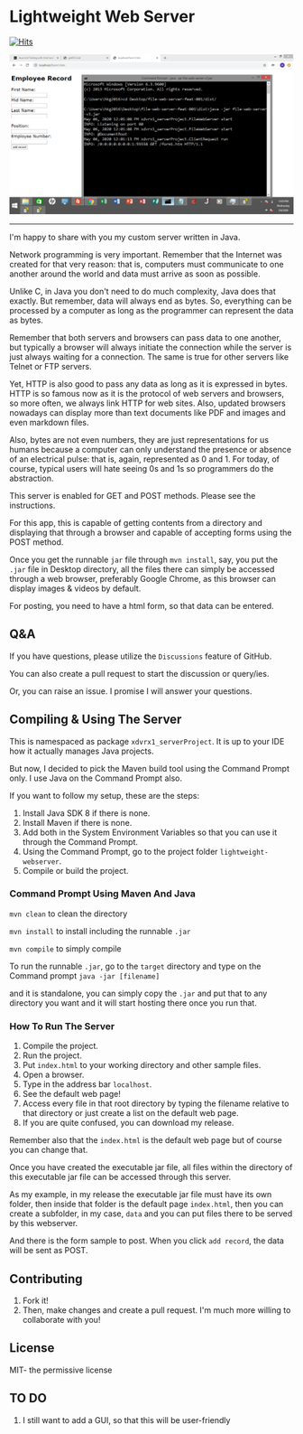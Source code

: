 # Lightweight Web Server 
[![Hits](https://hits.seeyoufarm.com/api/count/incr/badge.svg?url=https%3A%2F%2Fgithub.com%2Fxdvrx1%2Flightweight-web-server&count_bg=%2379C83D&title_bg=%23555555&icon=&icon_color=%23E7E7E7&title=PAGE+VIEWS&edge_flat=false)](https://hits.seeyoufarm.com)

![picture](screenshots/screenshot1.png)

***

I'm happy to share with you my custom server written in Java.

Network programming is very important. Remember that the Internet
was created for that very reason: that is, computers
must communicate to one another around the world and 
data must arrive as soon as possible.

Unlike C, in Java you don't need to do much complexity, Java
does that exactly. But remember, data will always end as bytes.
So, everything can be processed by a computer as long as the 
programmer can represent the data as bytes.

Remember that both servers and
browsers can pass data to one another, but typically a browser will always
initiate the connection while the server is just always waiting for a connection.
The same is true for other servers like Telnet or FTP servers.

Yet, HTTP is also good to pass any data as long
as it is expressed in bytes. HTTP is so famous now as it is the protocol of
web servers and browsers, so more often, we always link HTTP for web sites.
Also, updated browsers nowadays can display more than text documents like PDF and
images and even markdown files.

Also, bytes are not even numbers, they are just representations for us humans because
a computer can only understand the presence or absence of an electrical pulse: that
is, again, represented as 0 and 1. For today, of course, typical users will hate seeing
0s and 1s so programmers do the abstraction.

This server is enabled for GET and POST methods. Please see the instructions.

For this app, this is capable of getting contents from a directory
and displaying that through a browser and capable of accepting forms using
the POST method. 

Once you get the runnable `jar` file through
`mvn install`, say, you put the `.jar` file in Desktop
directory, all the files there can simply be accessed
through a web browser, preferably Google Chrome, as
this browser can display images & videos by default.

For posting, you need to have a html form,
so that data can be entered.

## Q&A

If you have questions, please utilize the
`Discussions` feature of GitHub.
   
You can also create a pull request to start the discussion or query/ies.

Or, you can raise an issue. I promise I will answer your questions. 

## Compiling & Using The Server

This is namespaced as package `xdvrx1_serverProject`. It is up to your IDE 
how it actually manages Java projects. 

But now, I decided to pick the Maven build tool
using the Command Prompt only. I use Java on the
Command Prompt also.

If you want to follow my setup, these are the steps:

1. Install Java SDK 8 if there is none.
2. Install Maven if there is none.
3. Add both in the System Environment Variables
so that you can use it through the Command Prompt.
4. Using the Command Prompt, 
go to the project folder `lightweight-webserver`.
5. Compile or build the project.

### Command Prompt Using Maven And Java  
`mvn clean` to clean the directory

`mvn install` to install including
the runnable `.jar`

`mvn compile` to simply compile

To run the runnable `.jar`, go
to the `target` directory and type
on the Command prompt `java -jar [filename]`

and it is standalone, you can simply
copy the `.jar` and put that to any directory
you want and it will start hosting
there once you run that.

### How To Run The Server 
1. Compile the project.
2. Run the project.
3. Put `index.html` to your working directory
and other sample files.
3. Open a browser.
4. Type in the address bar `localhost`.
5. See the default web page!
6. Access every file in that root directory
by typing the filename relative to that directory
or just create a list on the default web page.
7. If you are quite confused, you can download my release.

Remember also that the `index.html`
is the default web page but of course
you can change that.

Once you have created the executable jar file,
all files within the directory of this executable jar file
can be accessed through this server. 

As my example, in my release the executable jar file must
have its own folder, then inside that folder is the default page
`index.html`, then you can create a subfolder, in my case, 
`data` and you can put files there to be served by this webserver. 

And there is the form sample to post. When you click `add record`,
the data will be sent as POST.

## Contributing

1. Fork it!
2. Then, make changes and create a pull request. 
I'm much more willing to collaborate with you!

## License

MIT- the permissive license

## TO DO
1. I still want to add a GUI, so
that this will be user-friendly
